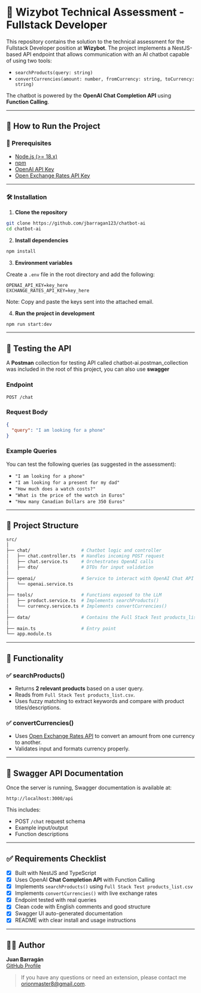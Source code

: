 # 🧠 Wizybot Technical Assessment - Fullstack Developer

This repository contains the solution to the technical assessment for the Fullstack Developer position at **Wizybot**. The project implements a NestJS-based API endpoint that allows communication with an AI chatbot capable of using two tools:

- `searchProducts(query: string)`
- `convertCurrencies(amount: number, fromCurrency: string, toCurrency: string)`

The chatbot is powered by the **OpenAI Chat Completion API** using **Function Calling**.

---

## 🚀 How to Run the Project

### 🧰 Prerequisites

- [Node.js (>= 18.x)](https://nodejs.org/)
- [npm](https://www.npmjs.com/)
- [OpenAI API Key](https://platform.openai.com/account/api-keys)
- [Open Exchange Rates API Key](https://openexchangerates.org/signup)

---

### 🛠️ Installation

1. **Clone the repository**

```bash
git clone https://github.com/jbarragan123/chatbot-ai
cd chatbot-ai
```

2. **Install dependencies**

```bash
npm install
```

3. **Environment variables**

Create a `.env` file in the root directory and add the following:

```env
OPENAI_API_KEY=key_here
EXCHANGE_RATES_API_KEY=key_here
```

Note: Copy and paste the keys sent into the attached email.

4. **Run the project in development**

```bash
npm run start:dev
```

---

## 🧪 Testing the API

A **Postman** collection for testing API called chatbot-ai.postman_collection was included in the root of this project, you can also use **swagger**

### Endpoint

```
POST /chat
```

### Request Body

```json
{
  "query": "I am looking for a phone"
}
```

### Example Queries

You can test the following queries (as suggested in the assessment):

- `"I am looking for a phone"`
- `"I am looking for a present for my dad"`
- `"How much does a watch costs?"`
- `"What is the price of the watch in Euros"`
- `"How many Canadian Dollars are 350 Euros"`

---

## 📂 Project Structure

```bash
src/
│
├── chat/                   # Chatbot logic and controller
│   ├── chat.controller.ts  # Handles incoming POST request
│   ├── chat.service.ts     # Orchestrates OpenAI calls
│   ├── dto/                # DTOs for input validation
│
├── openai/                 # Service to interact with OpenAI Chat API
│   └── openai.service.ts
│
├── tools/                  # Functions exposed to the LLM
│   ├── product.service.ts  # Implements searchProducts()
│   └── currency.service.ts # Implements convertCurrencies()
│
├── data/                   # Contains the Full Stack Test products_list.csv
│
├── main.ts                 # Entry point
└── app.module.ts
```

---

## 🧾 Functionality

### ✅ searchProducts()

- Returns **2 relevant products** based on a user query.
- Reads from `Full Stack Test products_list.csv`.
- Uses fuzzy matching to extract keywords and compare with product titles/descriptions.

### ✅ convertCurrencies()

- Uses [Open Exchange Rates API](https://openexchangerates.org/) to convert an amount from one currency to another.
- Validates input and formats currency properly.

---

## 📘 Swagger API Documentation

Once the server is running, Swagger documentation is available at:

```
http://localhost:3000/api
```

This includes:

- POST `/chat` request schema
- Example input/output
- Function descriptions

---

## ✅ Requirements Checklist

- [x] Built with NestJS and TypeScript
- [x] Uses OpenAI **Chat Completion API** with Function Calling
- [x] Implements `searchProducts()` using `Full Stack Test products_list.csv`
- [x] Implements `convertCurrencies()` with live exchange rates
- [x] Endpoint tested with real queries
- [x] Clean code with English comments and good structure
- [x] Swagger UI auto-generated documentation
- [x] README with clear install and usage instructions

---

## 🧑‍💻 Author

**Juan Barragán**  
[GitHub Profile](https://github.com/jbarragan123)


> If you have any questions or need an extension, please contact me orionmaster8@gmail.com.
